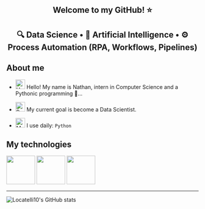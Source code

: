 <center><h2> Welcome to my GitHub! ⭐</h2></center>
<center><h2>
🔍 Data Science • 🤖 Artificial Intelligence • ⚙️ Process Automation (RPA, Workflows, Pipelines)
</h2></center>

## About me

- <img src="https://raw.githubusercontent.com/Tarikul-Islam-Anik/Animated-Fluent-Emojis/master/Emojis/Hand%20gestures/Hand%20with%20Fingers%20Splayed%20Light%20Skin%20Tone.png" alt="Hand with Fingers Splayed Light Skin Tone" width="25" height="25" /> Hello! My name is Nathan, intern in Computer Science and a Pythonic programming 🐍... <br />

- <img src="https://raw.githubusercontent.com/Tarikul-Islam-Anik/Animated-Fluent-Emojis/master/Emojis/Hand%20gestures/Brain.png" alt="Brain" width="25" height="25" /> My current goal is become a Data Scientist. <br />

- <img src="https://raw.githubusercontent.com/Tarikul-Islam-Anik/Animated-Fluent-Emojis/master/Emojis/People%20with%20professions/Man%20Technologist%20Light%20Skin%20Tone.png" alt="Man Technologist Light Skin Tone" width="25" height="25" /> I use daily: `Python` <br />

## My technologies

<img src="https://cdn.jsdelivr.net/gh/devicons/devicon@latest/icons/python/python-original-wordmark.svg" width="75px"/>
<img src="https://cdn.jsdelivr.net/gh/devicons/devicon@latest/icons/azuresqldatabase/azuresqldatabase-original.svg" width="75px"/>
<img src="https://cdn.jsdelivr.net/gh/devicons/devicon@latest/icons/django/django-plain.svg" width="75px"/>

------

![Locatelli10's GitHub stats](https://github-readme-stats.vercel.app/api?username=Locatelli10&show_icons=true&theme=radical)





<!--
**Locatelli10/Locatelli10** is a ✨ _special_ ✨ repository because its `README.md` (this file) appears on your GitHub profile.

Here are some ideas to get you started:


💬

🎯
👋
- 🔭 I’m currently working on ...
- 🌱 I’m currently learning ...
- 👯 I’m looking to collaborate on ...
- 🤔 I’m looking for help with ...
- 💬 Ask me about ...
- 📫 How to reach me: ...
- 😄 Pronouns: ...
- ⚡ Fun fact: ...
-->
